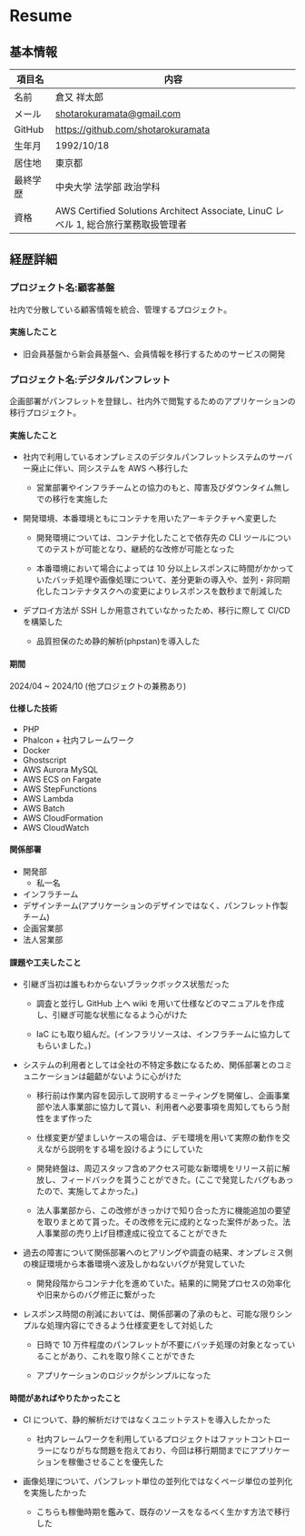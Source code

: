 # Resume

## 基本情報

| 項目名   | 内容                                                                                |
| -------- | ----------------------------------------------------------------------------------- |
| 名前     | 倉又 祥太郎                                                                         |
| メール   | shotarokuramata@gmail.com                                                           |
| GitHub   | https://github.com/shotarokuramata                                                  |
| 生年月   | 1992/10/18                                                                          |
| 居住地   | 東京都                                                                              |
| 最終学歴 | 中央大学 法学部 政治学科                                                            |
| 資格     | AWS Certified Solutions Architect Associate, LinuC レベル 1, 総合旅行業務取扱管理者 |

## 経歴詳細

### プロジェクト名:顧客基盤

社内で分散している顧客情報を統合、管理するプロジェクト。

#### 実施したこと

- 旧会員基盤から新会員基盤へ、会員情報を移行するためのサービスの開発

### プロジェクト名:デジタルパンフレット

企画部署がパンフレットを登録し、社内外で閲覧するためのアプリケーションの移行プロジェクト。

#### 実施したこと

- 社内で利用しているオンプレミスのデジタルパンフレットシステムのサーバー廃止に伴い、同システムを AWS へ移行した

  - 営業部署やインフラチームとの協力のもと、障害及びダウンタイム無しでの移行を実施した

- 開発環境、本番環境ともにコンテナを用いたアーキテクチャへ変更した

  - 開発環境については、コンテナ化したことで依存先の CLI ツールについてのテストが可能となり、継続的な改修が可能となった

  - 本番環境において場合によっては 10 分以上レスポンスに時間がかかっていたバッチ処理や画像処理について、差分更新の導入や、並列・非同期化したコンテナタスクへの変更によりレスポンスを数秒まで削減した

- デプロイ方法が SSH しか用意されていなかったため、移行に際して CI/CD を構築した

  - 品質担保のため静的解析(phpstan)を導入した

#### 期間

2024/04 ~ 2024/10 (他プロジェクトの兼務あり)

#### 仕様した技術

- PHP
- Phalcon + 社内フレームワーク
- Docker
- Ghostscript
- AWS Aurora MySQL
- AWS ECS on Fargate
- AWS StepFunctions
- AWS Lambda
- AWS Batch
- AWS CloudFormation
- AWS CloudWatch

#### 関係部署

- 開発部
  - 私一名
- インフラチーム
- デザインチーム(アプリケーションのデザインではなく、パンフレット作製チーム)
- 企画営業部
- 法人営業部

#### 課題や工夫したこと

- 引継ぎ当初は誰もわからないブラックボックス状態だった

  - 調査と並行し GitHub 上へ wiki を用いて仕様などのマニュアルを作成し、引継ぎ可能な状態になるよう心がけた

  - IaC にも取り組んだ。(インフラリソースは、インフラチームに協力してもらいました。)

- システムの利用者としては全社の不特定多数になるため、関係部署とのコミュニケーションは齟齬がないように心がけた

  - 移行前は作業内容を図示して説明するミーティングを開催し、企画事業部や法人事業部に協力して貰い、利用者へ必要事項を周知してもらう耐性をまず作った

  - 仕様変更が望ましいケースの場合は、デモ環境を用いて実際の動作を交えながら説明をする場を設けるようにしていた

  - 開発終盤は、周辺スタッフ含めアクセス可能な新環境をリリース前に解放し、フィードバックを貰うことができた。(ここで発覚したバグもあったので、実施してよかった。)

  - 法人事業部から、この改修がきっかけで知り合った方に機能追加の要望を取りまとめて貰った。その改修を元に成約となった案件があった。法人事業部の売り上げ目標達成に役立てることができた

- 過去の障害について関係部署へのヒアリングや調査の結果、オンプレミス側の検証環境から本番環境へ波及しかねないバグが発覚していた

  - 開発段階からコンテナ化を進めていた。結果的に開発プロセスの効率化や旧来からのバグ修正に繋がった

- レスポンス時間の削減においては、関係部署の了承のもと、可能な限りシンプルな処理内容にできるよう仕様変更をして対処した

  - 日時で 10 万件程度のパンフレットが不要にバッチ処理の対象となっていることがあり、これを取り除くことができた

  - アプリケーションのロジックがシンプルになった

#### 時間があればやりたかったこと

- CI について、静的解析だけではなくユニットテストを導入したかった

  - 社内フレームワークを利用しているプロジェクトはファットコントローラーになりがちな問題を抱えており、今回は移行期間までにアプリケーションを稼働させることを優先した

- 画像処理について、パンフレット単位の並列化ではなくページ単位の並列化を実施したかった

  - こちらも稼働時期を鑑みて、既存のソースをなるべく生かす方法で移行した
